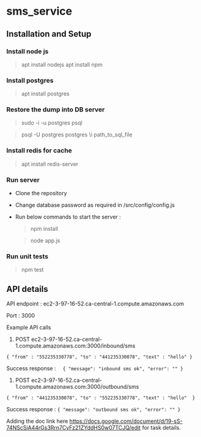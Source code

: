 # sms_service

## Installation and Setup

### Install node js 

>apt install nodejs
>apt install npm

### Install postgres

>apt install postgres

### Restore the dump into DB server

>sudo -i -u postgres psql

>psql -U postgres postgres \i path_to_sql_file
  
### Install redis for cache 
>apt install redis-server
  
### Run server
- Clone the repository 
- Change database password as required in /src/config/config.js 
- Run below commands to start the server : 
  >npm install
  
  >node app.js
  
### Run unit tests
  >npm test
  
## API details 
API endpoint : ec2-3-97-16-52.ca-central-1.compute.amazonaws.com

Port : 3000
  
Example API calls
 1.  POST  ec2-3-97-16-52.ca-central-1.compute.amazonaws.com:3000/inbound/sms

`
{
    "from" : "552235330778",
    "to" : "441235330078",
    "text" : "hello"
}
`

  
Success response : 
`  {
    "message": "inbound sms ok",
    "error": ""
}`

 1.  POST  ec2-3-97-16-52.ca-central-1.compute.amazonaws.com:3000/outbound/sms

`
{
    "from" : "441235330078",
    "to" : "552235330778",
    "text" : "hello" 
}
`
  
  Success response : 
  `{
    "message": "outbound sms ok",
    "error": ""
}`


Adding the doc link here https://docs.google.com/document/d/19-sS-74NScSiA44rGs3Rrn7CvFz21ZYddHS0w07TCJQ/edit for task details.
  
